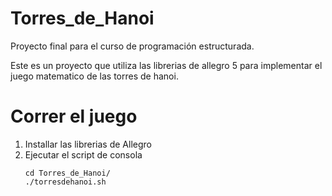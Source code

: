 # Torres_de_Hanoi
Proyecto final para el curso de programación estructurada.

Este es un proyecto que utiliza las librerias de allegro 5 para implementar el juego matematico de las torres de hanoi.

# Correr el juego

1. Installar las librerias de Allegro
2. Ejecutar el script de consola
   ```
   cd Torres_de_Hanoi/
   ./torresdehanoi.sh
   ```


